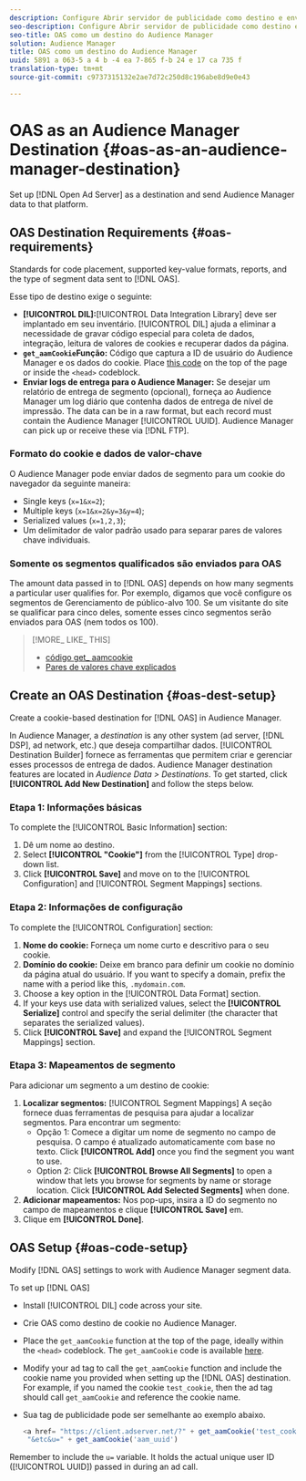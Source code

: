 ```yaml
---
description: Configure Abrir servidor de publicidade como destino e envie os dados do Audience Manager para essa plataforma.
seo-description: Configure Abrir servidor de publicidade como destino e envie os dados do Audience Manager para essa plataforma.
seo-title: OAS como um destino do Audience Manager
solution: Audience Manager
title: OAS como um destino do Audience Manager
uuid: 5891 a 063-5 a 4 b -4 ea 7-865 f-b 24 e 17 ca 735 f
translation-type: tm+mt
source-git-commit: c9737315132e2ae7d72c250d8c196abe8d9e0e43

---
```



# OAS as an Audience Manager Destination {#oas-as-an-audience-manager-destination}

Set up [!DNL Open Ad Server] as a destination and send Audience Manager data to that platform.

## OAS Destination Requirements {#oas-requirements}

Standards for code placement, supported key-value formats, reports, and the type of segment data sent to [!DNL OAS].

<!-- aam-oas-requirements.xml -->

Esse tipo de destino exige o seguinte:

* **[!UICONTROL DIL]:**[!UICONTROL Data Integration Library] deve ser implantado em seu inventário. [!UICONTROL DIL] ajuda a eliminar a necessidade de gravar código especial para coleta de dados, integração, leitura de valores de cookies e recuperar dados da página.
* **`get_aamCookie`Função:** Código que captura a ID de usuário do Audience Manager e os dados do cookie. Place [this code](../../features/destinations/get-aam-cookie-code.md) on the top of the page or inside the `<head>` codeblock.
* **Enviar logs de entrega para o Audience Manager:** Se desejar um relatório de entrega de segmento (opcional), forneça ao Audience Manager um log diário que contenha dados de entrega de nível de impressão. The data can be in a raw format, but each record must contain the Audience Manager [!UICONTROL UUID]. Audience Manager can pick up or receive these via [!DNL FTP].

### Formato do cookie e dados de valor-chave

O Audience Manager pode enviar dados de segmento para um cookie do navegador da seguinte maneira:

* Single keys (`x=1&x=2`);
* Multiple keys (`x=1&x=2&y=3&y=4`);
* Serialized values (`x=1,2,3`);
* Um delimitador de valor padrão usado para separar pares de valores chave individuais.

### Somente os segmentos qualificados são enviados para OAS

The amount data passed in to [!DNL OAS] depends on how many segments a particular user qualifies for. Por exemplo, digamos que você configure os segmentos de Gerenciamento de público-alvo 100. Se um visitante do site se qualificar para cinco deles, somente esses cinco segmentos serão enviados para OAS (nem todos os 100).

>[!MORE_ LIKE_ THIS]
>
>* [código get_ aamcookie](../../features/destinations/get-aam-cookie-code.md)
>* [Pares de valores chave explicados](../../reference/key-value-pairs-explained.md)


## Create an OAS Destination {#oas-dest-setup}

Create a cookie-based destination for [!DNL OAS] in Audience Manager.

<!-- aam-oas-destination-setup.xml -->

In Audience Manager, a *destination* is any other system (ad server, [!DNL DSP], ad network, etc.) que deseja compartilhar dados. [!UICONTROL Destination Builder] fornece as ferramentas que permitem criar e gerenciar esses processos de entrega de dados. Audience Manager destination features are located in *Audience Data &gt; Destinations*. To get started, click **[!UICONTROL Add New Destination]** and follow the steps below.

### Etapa 1: Informações básicas

To complete the [!UICONTROL Basic Information] section:

1. Dê um nome ao destino.
1. Select **[!UICONTROL "Cookie"]** from the [!UICONTROL Type] drop-down list.
1. Click **[!UICONTROL Save]** and move on to the [!UICONTROL Configuration] and [!UICONTROL Segment Mappings] sections.

### Etapa 2: Informações de configuração

To complete the [!UICONTROL Configuration] section:

1. **Nome do cookie:** Forneça um nome curto e descritivo para o seu cookie.
1. **Domínio do cookie:** Deixe em branco para definir um cookie no domínio da página atual do usuário. If you want to specify a domain, prefix the name with a period like this, `.mydomain.com`.
1. Choose a key option in the [!UICONTROL Data Format] section.
1. If your keys use data with serialized values, select the **[!UICONTROL Serialize]** control and specify the serial delimiter (the character that separates the serialized values).
1. Click **[!UICONTROL Save]** and expand the [!UICONTROL Segment Mappings] section.

### Etapa 3: Mapeamentos de segmento

Para adicionar um segmento a um destino de cookie:

1. **Localizar segmentos:** [!UICONTROL Segment Mappings] A seção fornece duas ferramentas de pesquisa para ajudar a localizar segmentos. Para encontrar um segmento:
   * Opção 1: Comece a digitar um nome de segmento no campo de pesquisa. O campo é atualizado automaticamente com base no texto. Click **[!UICONTROL Add]** once you find the segment you want to use.
   * Option 2: Click **[!UICONTROL Browse All Segments]** to open a window that lets you browse for segments by name or storage location. Click **[!UICONTROL Add Selected Segments]** when done.
1. **Adicionar mapeamentos:** Nos pop-ups, insira a ID do segmento no campo de mapeamentos e clique **[!UICONTROL Save]** em.
1. Clique em **[!UICONTROL Done]**.

## OAS Setup {#oas-code-setup}

Modify [!DNL OAS] settings to work with Audience Manager segment data.

<!-- aam-oas-code.xml -->

To set up [!DNL OAS]

* Install [!UICONTROL DIL] code across your site.
* Crie OAS como destino de cookie no Audience Manager.
* Place the `get_aamCookie` function at the top of the page, ideally within the `<head>` codeblock. The `get_aamCookie` code is available [here](../../features/destinations/get-aam-cookie-code.md).
* Modify your ad tag to call the `get_aamCookie` function and include the cookie name you provided when setting up the [!DNL OAS] destination. For example, if you named the cookie `test_cookie`, then the ad tag should call `get_aamCookie` and reference the cookie name.
* Sua tag de publicidade pode ser semelhante ao exemplo abaixo.

   ```js
   <a href= "https://client.adserver.net/?" + get_aamCookie('test_cookie') +
    "&etc&u=" + get_aamCookie('aam_uuid')
   ```

Remember to include the `u=` variable. It holds the actual unique user ID ([!UICONTROL UUID]) passed in during an ad call.
